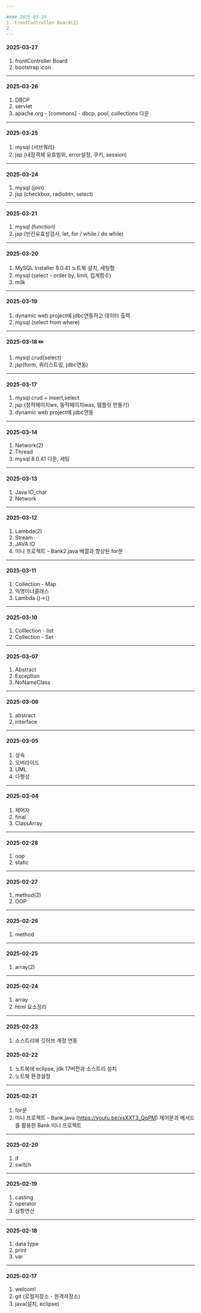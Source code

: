 ```yaml
---

#### 2025-03-28
1. frontController Board(2)
2. 
---
```


#### 2025-03-27
1. frontController Board
2. bootstrap icon


---

#### 2025-03-26
1. DBCP
2. servlet
3. apache.org - [commons] - dbcp, pool, collections 다운
---

#### 2025-03-25
1. mysql (서브쿼리)
2. jsp (내장객체 유효범위, error설정, 쿠키, session)
---

#### 2025-03-24
1. mysql (join)
2. jsp (checkbox, radiobtn, select)
---

#### 2025-03-21
1. mysql (function)
2. jsp (빈칸유효성검사, let, for / while / do while)
---

#### 2025-03-20
1. MySQL Installer 8.0.41 노트북 설치, 세팅함
2. mysql (select - order by, limit, 집계함수)
3. milk 
---

#### 2025-03-19
1. dynamic web project에 jdbc연동하고 데이터 출력
2. mysql (select from where)
---

#### 2025-03-18 :pencil2:
1. mysql crud(select)
2. jsp(form, 쿼리스트링, jdbc연동)
---

#### 2025-03-17
1. mysql crud + insert,select
2. jsp (정적페이지ws, 동적페이지was, 템플릿 만들기)
3. dynamic web project에 jdbc연동
---

#### 2025-03-14
1. Network(2)
2. Thread
3. mysql 8.0.41 다운, 세팅
---

#### 2025-03-13
1. Java IO_char
2. Network
---

#### 2025-03-12
1. Lambda(2)
2. Stream
3. JAVA IO
4. 미니 프로젝트 - Bank2.java 배열과 향상된 for문
---

#### 2025-03-11
1. Collection - Map
2. 익명이너클래스
3. Lambda ()->{}
---

#### 2025-03-10
1. Colllection - list
2. Collection - Set
---

#### 2025-03-07
1. Abstract
2. Exception
3. NoNameClass
---

#### 2025-03-06
1. abstract
2. interface
---

#### 2025-03-05
1. 상속
2. 오버라이드
3. UML 
4. 다형성
---

#### 2025-03-04
1. 제어자
2. final
3. ClassArray
---

#### 2025-02-28
1. oop
2. static
---

#### 2025-02-27
1. method(2)
2. OOP
---

#### 2025-02-26
1. method
---

#### 2025-02-25
1. array(2)
---

#### 2025-02-24
1. array
2. html 요소정리


---

#### 2025-02-23
1. 소스트리에 깃허브 계정 연동




#### 2025-02-22
1. 노트북에 eclipse, jdk 17버전과 소스트리 설치
2. 노트북 환경설정
---


#### 2025-02-21
1. for문
2. 미니 프로젝트 - Bank.java (https://youtu.be/xsXXT3_QqPM) 제어문과 메서드를 활용한 Bank 미니 프로젝트


---

#### 2025-02-20
1. if
2. switch


---

#### 2025-02-19
1. casting
2. operator
3. 삼항연산

---

#### 2025-02-18
1. data type
2. print
3. var 



--- 

#### 2025-02-17
1. welcom!
2. git (로컬저장소 - 원격저장소)
3. java(설치, eclipse)

